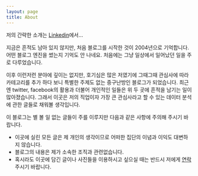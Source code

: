 ```yaml
---
layout: page
title: About
---
```



저의 간략한 소개는 [Linkedin](http://www.linkedin.com/in/woosungyang)에서…

지금은 흔적도 남아 있지 않지만, 처음 블로그를 시작한 것이 2004년으로 기억합니다. 어떤 블로그 엔진을 썼는지 기억도 안 나네요. 처음에는 그냥 일상에서 일어났던 일을 주로 다루었습니다.

이후 이런저런 분야에 깊이는 없지만, 호기심은 많은 저였기에 그때그때 관심사에 따라 카테고리를 추가 하다 보니 특별한 주제도 없는 중구난방인 블로그가 되었습니다. 최근엔 twitter, facebook의 활용과 더불어 개인적인 일들은 위 두 곳에 흔적을 남기는 일이 많아졌습니다. 그래서 이곳은 저의 직업이자 가장 큰 관심사라고 할 수 있는 데이터 분석에 관한 글들로 채워볼 생각입니다.

이 블로그는 별 볼 일 없는 글들이 주를 이루지만 다음과 같은 사항에 주의해 주시기 바랍니다.

* 이곳에 실린 모든 글은 제 개인의 생각이므로 어떠한 집단의 이념과 이익도 대변하지 않습니다.
* 블로그의 내용은 제가 소속한 조직과 관련없습니다.
* 혹시라도 이곳에 담긴 글이나 사진들을 이용하시고 싶으실 때는 반드시 저에게 [연락](mailto:webmaster@wsyang.com)주시기 바랍니다.
